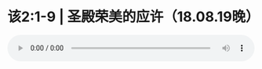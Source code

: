 # 该2:1-9 | 圣殿荣美的应许（18.08.19晚） 

<audio style="width: 100%;" preload="false" controls controlslist="nodownload"><source src="//file.simai.life/audio/mp3/old/26423.mp3" type="audio/mpeg">Your browser does not support the audio element.</audio>


